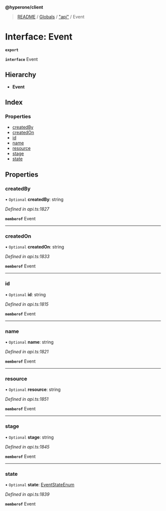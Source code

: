 **@hyperone/client**

> [README](../README.md) / [Globals](../globals.md) / ["api"](../modules/_api_.md) / Event

# Interface: Event

**`export`** 

**`interface`** Event

## Hierarchy

* **Event**

## Index

### Properties

* [createdBy](_api_.event.md#createdby)
* [createdOn](_api_.event.md#createdon)
* [id](_api_.event.md#id)
* [name](_api_.event.md#name)
* [resource](_api_.event.md#resource)
* [stage](_api_.event.md#stage)
* [state](_api_.event.md#state)

## Properties

### createdBy

• `Optional` **createdBy**: string

*Defined in api.ts:1827*

**`memberof`** Event

___

### createdOn

• `Optional` **createdOn**: string

*Defined in api.ts:1833*

**`memberof`** Event

___

### id

• `Optional` **id**: string

*Defined in api.ts:1815*

**`memberof`** Event

___

### name

• `Optional` **name**: string

*Defined in api.ts:1821*

**`memberof`** Event

___

### resource

• `Optional` **resource**: string

*Defined in api.ts:1851*

**`memberof`** Event

___

### stage

• `Optional` **stage**: string

*Defined in api.ts:1845*

**`memberof`** Event

___

### state

• `Optional` **state**: [EventStateEnum](../enums/_api_.eventstateenum.md)

*Defined in api.ts:1839*

**`memberof`** Event
